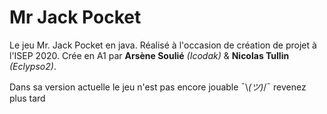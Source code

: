# Mr Jack Pocket 
 Le jeu Mr. Jack Pocket en java.
Réalisé à l'occasion de création de projet à l'ISEP 2020.
Crée en A1 par **Arsène Soulié** *(Icodak)* & **Nicolas Tullin** *(Eclypso2)*.

Dans sa version actuelle le jeu n'est pas encore jouable ¯\\_(ツ)_/¯ revenez plus tard
